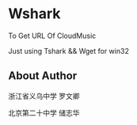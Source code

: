# Wshark
To Get URL Of CloudMusic

Just using Tshark && Wget for win32
## About Author
浙江省义乌中学 罗文卿

北京第二十中学 储志华
